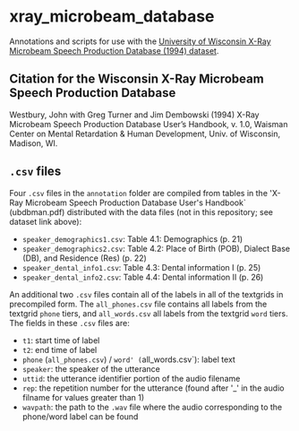 # xray_microbeam_database
Annotations and scripts for use with the [University of Wisconsin X-Ray Microbeam Speech Production Database (1994) dataset](https://berkeley.box.com/v/xray-microbeam-database-data). 

## Citation for the Wisconsin X-Ray Microbeam Speech Production Database

Westbury, John with Greg Turner and Jim Dembowski (1994) X-Ray Microbeam Speech Production Database User’s Handbook, v. 1.0, Waisman Center on Mental Retardation & Human Development, Univ. of Wisconsin, Madison, WI.

## `.csv` files

Four `.csv` files in the `annotation` folder are compiled from tables in the 'X-Ray Microbeam Speech Production Database User's Handbook` (ubdbman.pdf) distributed with the data files (not in this repository; see dataset link above):

- `speaker_demographics1.csv`: Table 4.1: Demographics (p. 21)
- `speaker_demographics2.csv`: Table 4.2: Place of Birth (POB), Dialect Base (DB), and Residence (Res) (p. 22)
- `speaker_dental_info1.csv`: Table 4.3: Dental information I (p. 25)
- `speaker_dental_info2.csv`: Table 4.4: Dental information II (p. 26)

An additional two `.csv` files contain all of the labels in all of the textgrids in precompiled form. The `all_phones.csv` file contains all labels from the textgrid `phone` tiers, and `all_words.csv` all labels from the textgrid `word` tiers. The fields in these `.csv` files are:

- `t1`: start time of label
- `t2`: end time of label
- `phone` (`all_phones.csv`) / `word' (`all_words.csv`): label text
- `speaker`: the speaker of the utterance
- `uttid`: the utterance identifier portion of the audio filename
- `rep`: the repetition number for the utterance (found after '_' in the audio filname for values greater than 1)
- `wavpath`: the path to the `.wav` file where the audio corresponding to the phone/word label can be found

